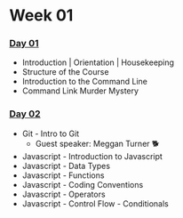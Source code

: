 # Week 01

### [Day 01​](day-01.md) <a id="day-01"></a>

* Introduction \| Orientation \| Housekeeping
* Structure of the Course
* Introduction to the Command Line
* Command Link Murder Mystery

### [Day 02​​](day-02.md) <a id="day-02"></a>

* Git - Intro to Git
  * Guest speaker: Meggan Turner 🐕
* Javascript - Introduction to Javascript
* Javascript - Data Types
* Javascript - Functions
* Javascript - Coding Conventions
* Javascript - Operators
* Javascript - Control Flow - Conditionals



